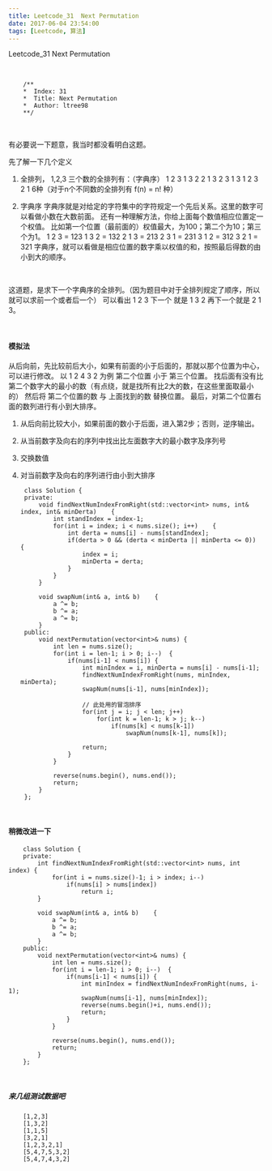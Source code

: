 ```yaml
---
title: Leetcode_31  Next Permutation
date: 2017-06-04 23:54:00
tags: [Leetcode, 算法]
---
```


Leetcode_31  Next Permutation


<!-- more -->
<br/>


        /**
        *  Index: 31
        *  Title: Next Permutation
        *  Author: ltree98
        **/


<br/>


有必要说一下题意，我当时都没看明白这题。

先了解一下几个定义

1. 全排列，
1,2,3 三个数的全排列有：（字典序）
1 2 3
1 3 2
2 1 3
2 3 1
3 1 2
3 2 1
6种（对于n个不同数的全排列有 f(n) = n! 种）

2. 字典序
字典序就是对给定的字符集中的字符规定一个先后关系。这里的数字可以看做小数在大数前面。
还有一种理解方法，你给上面每个数值相应位置定一个权值。
比如第一个位置（最前面的）权值最大，为100；第二个为10；第三个为1。
1 2 3 = 123
1 3 2 = 132
2 1 3 = 213
2 3 1 = 231
3 1 2 = 312
3 2 1 = 321
字典序，就可以看做是相应位置的数字乘以权值的和，按照最后得数的由小到大的顺序。

<br/>

这道题，是求下一个字典序的全排列。（因为题目中对于全排列规定了顺序，所以就可以求前一个或者后一个）
可以看出 1 2 3 下一个 就是 1 3 2 再下一个就是 2 1 3。


<br/>

#### 模拟法

从后向前，先比较前后大小，如果有前面的小于后面的，那就以那个位置为中心，可以进行修改。
以 1 2 4 3 2 为例
第二个位置 小于 第三个位置。
找后面有没有比第二个数字大的最小的数（有点绕，就是找所有比2大的数，在这些里面取最小的）
然后将 第二个位置的数 与 上面找到的数 替换位置。
最后，对第二个位置右面的数列进行有小到大排序。

1. 从后向前比较大小，如果前面的数小于后面，进入第2步；否则，逆序输出。
2. 从当前数字及向右的序列中找出比左面数字大的最小数字及序列号
3. 交换数值
4. 对当前数字及向右的序列进行由小到大排序


        class Solution {
        private:
            void findNextNumIndexFromRight(std::vector<int> nums, int& index, int& minDerta)    {
                int standIndex = index-1;
                for(int i = index; i < nums.size(); i++)    {
                    int derta = nums[i] - nums[standIndex];
                    if(derta > 0 && (derta < minDerta || minDerta <= 0))    {
                        index = i;
                        minDerta = derta;
                    }
                }
            }
        
            void swapNum(int& a, int& b)    {
                a ^= b;
                b ^= a;
                a ^= b;
            }
        public:
            void nextPermutation(vector<int>& nums) {
                int len = nums.size();
                for(int i = len-1; i > 0; i--)  {
                    if(nums[i-1] < nums[i]) {
                        int minIndex = i, minDerta = nums[i] - nums[i-1];
                        findNextNumIndexFromRight(nums, minIndex, minDerta);
                        swapNum(nums[i-1], nums[minIndex]); 
        
                        // 此处用的冒泡排序
                        for(int j = i; j < len; j++)
                            for(int k = len-1; k > j; k--)
                                if(nums[k] < nums[k-1]) 
                                    swapNum(nums[k-1], nums[k]);
        
                        return;
                    }
                }
        
                reverse(nums.begin(), nums.end());
                return;
            }
        };


<br/>

#### 稍微改进一下


        class Solution {
        private:
            int findNextNumIndexFromRight(std::vector<int> nums, int index) {
                for(int i = nums.size()-1; i > index; i--)
                    if(nums[i] > nums[index])
                        return i;
            }
        
            void swapNum(int& a, int& b)    {
                a ^= b;
                b ^= a;
                a ^= b;
            }
        public:
            void nextPermutation(vector<int>& nums) {
                int len = nums.size();
                for(int i = len-1; i > 0; i--)  {
                    if(nums[i-1] < nums[i]) {
                        int minIndex = findNextNumIndexFromRight(nums, i-1);
                        swapNum(nums[i-1], nums[minIndex]); 
                        reverse(nums.begin()+i, nums.end());
                        return;
                    }
                }
        
                reverse(nums.begin(), nums.end());
                return;
            }
        };


<br/>

##### 来几组测试数据吧


        [1,2,3]
        [1,3,2]
        [1,1,5]
        [3,2,1]
        [1,2,3,2,1]
        [5,4,7,5,3,2]
        [5,4,7,4,3,2]